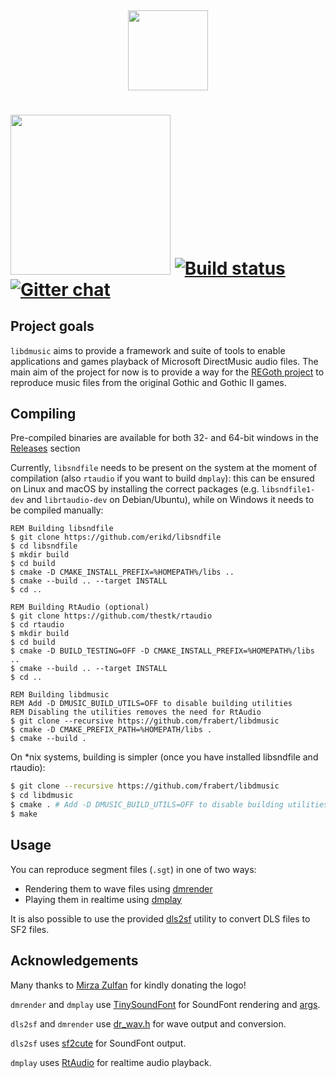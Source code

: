 <h4 align="center">
  <br>
  <img width="128" src="https://cdn.rawgit.com/frabert/libdmusic/3ea57d5/media/logo.svg">
  <br>
</h4>

<img width="256" src="https://cdn.rawgit.com/frabert/libdmusic/3ea57d5/media/logo_full.svg"> [![Build status](https://ci.appveyor.com/api/projects/status/7t7ral8wos4p7idc?svg=true)](https://ci.appveyor.com/project/frabert/libdmusic) [![Gitter chat](https://badges.gitter.im/frabert/libdmusic.png)](https://gitter.im/frabert/libdmusic)
=========

Project goals
-------------

`libdmusic` aims to provide a framework and suite of tools to enable applications and games playback of Microsoft DirectMusic audio files. The main aim of the project for now is to provide a way for the [REGoth project](https://github.com/REGoth-project/REGoth) to reproduce music files from the original Gothic and Gothic II games.

Compiling
---------

Pre-compiled binaries are available for both 32- and 64-bit windows in the [Releases](https://github.com/frabert/libdmusic/releases) section

Currently, `libsndfile` needs to be present on the system at the moment of compilation (also `rtaudio` if you want to build `dmplay`):
this can be ensured on Linux and macOS by installing the correct packages (e.g. `libsndfile1-dev` and `librtaudio-dev` on Debian/Ubuntu),
while on Windows it needs to be compiled manually:

````batch
REM Building libsndfile
$ git clone https://github.com/erikd/libsndfile
$ cd libsndfile
$ mkdir build
$ cd build
$ cmake -D CMAKE_INSTALL_PREFIX=%HOMEPATH%/libs ..
$ cmake --build .. --target INSTALL
$ cd ..

REM Building RtAudio (optional)
$ git clone https://github.com/thestk/rtaudio
$ cd rtaudio
$ mkdir build
$ cd build
$ cmake -D BUILD_TESTING=OFF -D CMAKE_INSTALL_PREFIX=%HOMEPATH%/libs ..
$ cmake --build .. --target INSTALL
$ cd ..

REM Building libdmusic
REM Add -D DMUSIC_BUILD_UTILS=OFF to disable building utilities
REM Disabling the utilities removes the need for RtAudio
$ git clone --recursive https://github.com/frabert/libdmusic
$ cmake -D CMAKE_PREFIX_PATH=%HOMEPATH/libs .
$ cmake --build .
````

On *nix systems, building is simpler (once you have installed libsndfile and rtaudio):

````sh
$ git clone --recursive https://github.com/frabert/libdmusic
$ cd libdmusic
$ cmake . # Add -D DMUSIC_BUILD_UTILS=OFF to disable building utilities and remove the dependency on RtAudio
$ make
````

Usage
-----

You can reproduce segment files (`.sgt`) in one of two ways:

- Rendering them to wave files using [dmrender](utils/dmrender/README.md)
- Playing them in realtime using [dmplay](utils/dmplay/README.md)

It is also possible to use the provided [dls2sf](utils/dls2sf/README.md) utility to convert DLS files to SF2 files.

Acknowledgements
----------------

Many thanks to [Mirza Zulfan](https://github.com/mirzazulfan) for kindly donating the logo!

`dmrender` and `dmplay` use [TinySoundFont](https://github.com/schellingb/TinySoundFont) for SoundFont rendering and [args](https://github.com/Taywee/args).

`dls2sf` and `dmrender` use [dr_wav.h](https://github.com/mackron/dr_libs/blob/master/dr_wav.h) for wave output and conversion.

`dls2sf` uses [sf2cute](https://github.com/gocha/sf2cute) for SoundFont output.

`dmplay` uses [RtAudio](http://www.music.mcgill.ca/~gary/rtaudio/) for realtime audio playback.
